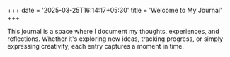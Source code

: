 +++
date = '2025-03-25T16:14:17+05:30'
title = 'Welcome to My Journal'
+++


This journal is a space where I document my thoughts, experiences, and reflections. Whether it's exploring new ideas, tracking progress, or simply expressing creativity, each entry captures a moment in time. 